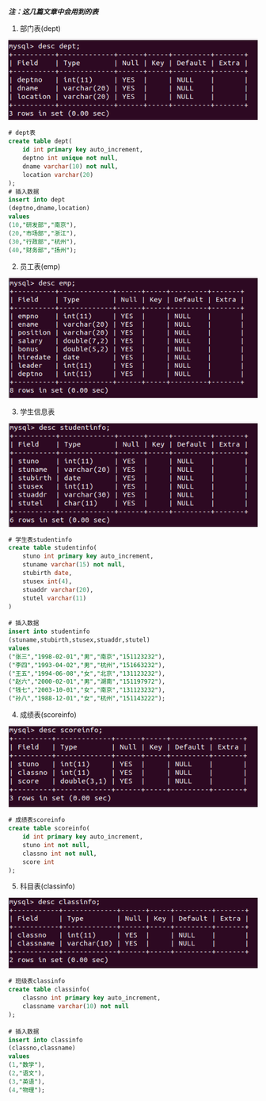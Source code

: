 

***注：这几篇文章中会用到的表***

1. 部门表(dept)

![部门表](./images/dept_table.png)

```sql
# dept表
create table dept(
	id int primary key auto_increment,
    deptno int unique not null,
    dname varchar(10) not null,
    location varchar(20)
);
# 插入数据
insert into dept 
(deptno,dname,location)
values
(10,"研发部","南京"),
(20,"市场部","浙江"),
(30,"行政部","杭州"),
(40,"财务部","扬州");
```

2. 员工表(emp)

![员工表](./images/emp_table.png)

3. 学生信息表

![学生信息表](./images/studentinfo_table.png)

```sql
# 学生表studentinfo
create table studentinfo(
    stuno int primary key auto_increment,
    stuname varchar(15) not null,
    stubirth date,
    stusex int(4),
    stuaddr varchar(20),
    stutel varchar(11)
)

# 插入数据
insert into studentinfo
(stuname,stubirth,stusex,stuaddr,stutel)
values
("张三","1998-02-01","男","南京","151123232"),
("李四","1993-04-02","男","杭州","151663232"),
("王五","1994-06-08","女","北京","131123232"),
("赵六","2000-02-01","男","湖南","151197972"),
("钱七","2003-10-01","女","南京","131123232"),
("孙八","1988-12-01","女","杭州","151143222");
```

4. 成绩表(scoreinfo)

![成绩表](./images/scoreinfo_table.png)

```sql
# 成绩表scoreinfo
create table scoreinfo(
	id int primary key auto_increment,
    stuno int not null,
    classno int not null,
    score int
);
```

5. 科目表(classinfo)

![学生成绩表](./images/classinfo_table.png)

```sql
# 班级表classinfo
create table classinfo(
	classno int primary key auto_increment,
    classname varchar(10) not null
);

# 插入数据
insert into classinfo
(classno,classname)
values
(1,"数学"),
(2,"语文"),
(3,"英语"),
(4,"物理");
```

